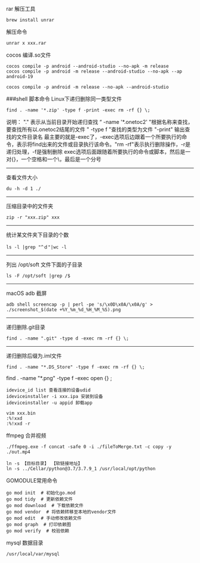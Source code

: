 rar 解压工具
```shell
brew install unrar
```

解压命令
```
unrar x xxx.rar
```

cocos 编译.so文件
```
cocos compile -p android --android-studio --no-apk -m release
cocos compile -p android -m release --android-studio --no-apk --ap android-19

cocos compile -p android -m release --no-apk --android-studio
```

###shell 脚本命令
Linux下递归删除同一类型文件
```shell
find . -name '*.zip' -type f -print -exec rm -rf {} \;
```
说明：
	"."    表示从当前目录开始递归查找
	“ -name '*.onetoc2' "根据名称来查找，要查找所有以.onetoc2结尾的文件
	" -type f "查找的类型为文件
	"-print" 输出查找的文件目录名
	最主要的就是-exec了，-exec选项后边跟着一个所要执行的命令，表示将find出来的文件或目录执行该命令。"rm -rf"表示执行删除操作，-r是递归处理，-f是强制删除
	exec选项后面跟随着所要执行的命令或脚本，然后是一对{}，一个空格和一个\，最后是一个分号

---
查看文件大小
```shell
du -h -d 1 ./
```

---
压缩目录中的文件夹
```shell
zip -r "xxx.zip" xxx
```

---
统计某文件夹下目录的个数
```shell
ls -l |grep "^ｄ"|wc -l
```

---
列出 /opt/soft 文件下面的子目录
```
ls -F /opt/soft |grep /$
```

---
macOS adb 截屏
```
adb shell screencap -p | perl -pe 's/\x0D\x0A/\x0A/g' > ./screenshot_$(date +%Y_%m_%d_%H_%M_%S).png
```

---
递归删除.git目录
```
find . -name ".git" -type d -exec rm -rf {} \;
```

---
递归删除后缀为.iml文件
```
find . -name "*.DS_Store" -type f -exec rm -rf {} \;
```

find . -name "*.png" -type f -exec open {} \;

```
idevice_id list 查看连接的设备udid
ideviceinstaller -i xxx.ipa 安装到设备
ideviceinstaller -u appid 卸载app
```

```
vim xxx.bin
:%!xxd
:%!xxd -r
```

ffmpeg 合并视频
```
./ffmpeg.exe -f concat -safe 0 -i ./fileToMerge.txt -c copy -y ./out.mp4
```

```
ln -s 【目标目录】 【软链接地址】
ln -s ../Cellar/python@3.7/3.7.9_1 /usr/local/opt/python 
```

GOMODULE常用命令
```
go mod init  # 初始化go.mod
go mod tidy  # 更新依赖文件
go mod download  # 下载依赖文件
go mod vendor  # 将依赖转移至本地的vendor文件
go mod edit  # 手动修改依赖文件
go mod graph  # 打印依赖图
go mod verify  # 校验依赖
```

mysql 数据目录
```
/usr/local/var/mysql
```

